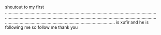 shoutout to my first .................................................................................................................................................................................................................................................................................................................................................. is xufir and he is following me so follow me thank you 
